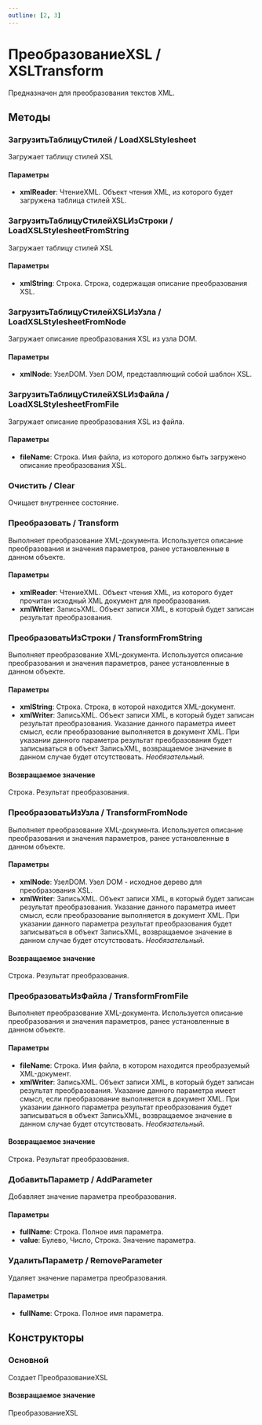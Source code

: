 ```yaml
---
outline: [2, 3]
---
```


# ПреобразованиеXSL / XSLTransform


Предназначен для преобразования текстов XML.


## Методы


### ЗагрузитьТаблицуСтилей / LoadXSLStylesheet


Загружает таблицу стилей XSL


#### Параметры

* **xmlReader**: ЧтениеXML. Объект чтения XML, из которого будет загружена таблица стилей XSL.

### ЗагрузитьТаблицуСтилейXSLИзСтроки / LoadXSLStylesheetFromString


Загружает таблицу стилей XSL


#### Параметры

* **xmlString**: Строка. Строка, содержащая описание преобразования XSL.

### ЗагрузитьТаблицуСтилейXSLИзУзла / LoadXSLStylesheetFromNode


Загружает описание преобразования XSL из узла DOM.


#### Параметры

* **xmlNode**: УзелDOM. Узел DOM, представляющий собой шаблон XSL.

### ЗагрузитьТаблицуСтилейXSLИзФайла / LoadXSLStylesheetFromFile


Загружает описание преобразования XSL из файла.


#### Параметры

* **fileName**: Строка. Имя файла, из которого должно быть загружено описание преобразования XSL.

### Очистить / Clear


Очищает внутреннее состояние.


### Преобразовать / Transform


Выполняет преобразование XML-документа.
Используется описание преобразования и значения параметров, ранее установленные в данном объекте.


#### Параметры

* **xmlReader**: ЧтениеXML. Объект чтения XML, из которого будет прочитан исходный XML документ для преобразования.
* **xmlWriter**: ЗаписьXML. Объект записи XML, в который будет записан результат преобразования.

### ПреобразоватьИзСтроки / TransformFromString


Выполняет преобразование XML-документа.
Используется описание преобразования и значения параметров, ранее установленные в данном объекте.


#### Параметры

* **xmlString**: Строка. Строка, в которой находится XML-документ.
* **xmlWriter**: ЗаписьXML. Объект записи XML, в который будет записан результат преобразования.
            Указание данного параметра имеет смысл, если преобразование выполняется в документ XML.
            При указании данного параметра результат преобразования будет записываться в объект ЗаписьXML,
            возвращаемое значение в данном случае будет отсутствовать. *Необязательный*. 

#### Возвращаемое значение


Строка. Результат преобразования.


### ПреобразоватьИзУзла / TransformFromNode


Выполняет преобразование XML-документа.
Используется описание преобразования и значения параметров, ранее установленные в данном объекте.


#### Параметры

* **xmlNode**: УзелDOM. Узел DOM - исходное дерево для преобразования XSL.
* **xmlWriter**: ЗаписьXML. Объект записи XML, в который будет записан результат преобразования.
            Указание данного параметра имеет смысл, если преобразование выполняется в документ XML.
            При указании данного параметра результат преобразования будет записываться в объект ЗаписьXML,
            возвращаемое значение в данном случае будет отсутствовать. *Необязательный*. 

#### Возвращаемое значение


Строка. Результат преобразования.


### ПреобразоватьИзФайла / TransformFromFile


Выполняет преобразование XML-документа.
Используется описание преобразования и значения параметров, ранее установленные в данном объекте.


#### Параметры

* **fileName**: Строка. Имя файла, в котором находится преобразуемый XML-документ.
* **xmlWriter**: ЗаписьXML. Объект записи XML, в который будет записан результат преобразования.
            Указание данного параметра имеет смысл, если преобразование выполняется в документ XML.
            При указании данного параметра результат преобразования будет записываться в объект ЗаписьXML,
            возвращаемое значение в данном случае будет отсутствовать. *Необязательный*. 

#### Возвращаемое значение


Строка. Результат преобразования.


### ДобавитьПараметр / AddParameter


Добавляет значение параметра преобразования.


#### Параметры

* **fullName**: Строка. Полное имя параметра.
* **value**: Булево, Число, Строка. Значение параметра.

### УдалитьПараметр / RemoveParameter


Удаляет значение параметра преобразования.


#### Параметры

* **fullName**: Строка. Полное имя параметра.

## Конструкторы


### Основной


Создает ПреобразованиеXSL


#### Возвращаемое значение


ПреобразованиеXSL

